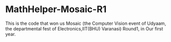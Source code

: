 # MathHelper-Mosaic-R1

This is the code that won us Mosaic (the Computer Vision event of Udyaam, the departmental fest of Electronics,IIT(BHU) Varanasi) Round1, in Our first year.

